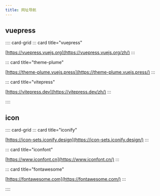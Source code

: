 ```yaml
---
title: 网址导航
---
```


## vuepress
:::: card-grid
::: card title="vuepress" 

[https://vuepress.vuejs.org](https://vuepress.vuejs.org/zh/)
:::

::: card title="theme-plume" 

[https://theme-plume.vuejs.press](https://theme-plume.vuejs.press/)
:::

::: card title="vitepress" 

[https://vitepress.dev](https://vitepress.dev/zh/)
:::

::::

   

## icon
:::: card-grid
::: card title="iconify" 

[https://icon-sets.iconify.design](https://icon-sets.iconify.design/)
:::

::: card title="iconfont" 

[https://www.iconfont.cn](https://www.iconfont.cn/)
:::

::: card title="fontawesome" 

[https://fontawesome.com](https://fontawesome.com/)
:::

::::